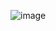 ![image](https://github.com/SarfarazQadir/Inheritance-in-C-/assets/144503703/4b36948c-0748-4fe1-af3d-6c035121f699)

